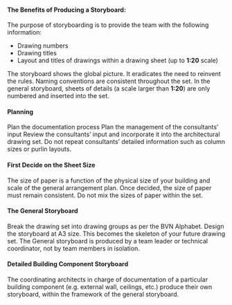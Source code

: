 #### The Benefits of Producing a Storyboard:

The purpose of storyboarding is to provide the team with
the following information:
- Drawing numbers
- Drawing titles
- Layout and titles of drawings within a drawing sheet (up to **1:20** scale)

The storyboard shows the global picture.
It eradicates the need to reinvent the rules.
Naming conventions are consistent throughout the set.
In the general storyboard, sheets of details (a scale larger than **1:20**) are only numbered and inserted into the set.

#### Planning

Plan the documentation process
Plan the management of the consultants’ input
Review the consultants’ input and incorporate it into the architectural drawing set.
Do not repeat consultants’ detailed information such as column sizes or purlin layouts.

#### First Decide on the Sheet Size

The size of paper is a function of the physical size of your building and scale of the general arrangement plan. Once decided, the size of paper must remain consistent.
Do not mix the sizes of paper within the set.

#### The General Storyboard

Break the drawing set into drawing groups as per the BVN Alphabet. Design the storyboard at A3 size. This becomes the skeleton of your future drawing set. The General storyboard is produced by a team leader or technical coordinator, not by team members in isolation.

#### Detailed Building Component Storyboard

The coordinating architects in charge of documentation of a particular building component (e.g. external wall, ceilings, etc.) produce their own storyboard, within the framework of the general storyboard.
